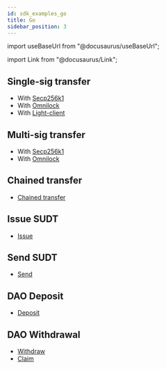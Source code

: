 ```yaml
---
id: sdk_examples_go
title: Go
sidebar_position: 3
---
```


import useBaseUrl from "@docusaurus/useBaseUrl";

import Link from "@docusaurus/Link";

## Single-sig transfer

- With [Secp256k1](https://github.com/nervosnetwork/ckb-sdk-go/blob/4f43fd577e215b746e2c55b65fa7df2085e58c83/collector/example/example.go#L21-L60)
- With [Omnilock](https://github.com/nervosnetwork/ckb-sdk-go/blob/4f43fd577e215b746e2c55b65fa7df2085e58c83/collector/example/example.go#L408-L460)
- With [Light-client](https://github.com/nervosnetwork/ckb-sdk-go/blob/4f43fd577e215b746e2c55b65fa7df2085e58c83/collector/example/example.go#L62)

## Multi-sig transfer

- With [Secp256k1](https://github.com/nervosnetwork/ckb-sdk-go/blob/4f43fd577e215b746e2c55b65fa7df2085e58c83/collector/example/example.go#L114)
- With [Omnilock](https://github.com/nervosnetwork/ckb-sdk-go/blob/4f43fd577e215b746e2c55b65fa7df2085e58c83/collector/example/example.go#L462)

## Chained transfer

- [Chained transfer](https://github.com/nervosnetwork/ckb-sdk-go/blob/4f43fd577e215b746e2c55b65fa7df2085e58c83/collector/example/example.go#L529)

## Issue SUDT

- [Issue](https://github.com/nervosnetwork/ckb-sdk-go/blob/4f43fd577e215b746e2c55b65fa7df2085e58c83/collector/example/example.go#L176)

## Send SUDT

- [Send](https://github.com/nervosnetwork/ckb-sdk-go/blob/4f43fd577e215b746e2c55b65fa7df2085e58c83/collector/example/example.go#L220)

## DAO Deposit

- [Deposit](https://github.com/nervosnetwork/ckb-sdk-go/blob/4f43fd577e215b746e2c55b65fa7df2085e58c83/collector/example/example.go#L264)

## DAO Withdrawal

- [Withdraw](https://github.com/nervosnetwork/ckb-sdk-go/blob/4f43fd577e215b746e2c55b65fa7df2085e58c83/collector/example/example.go#L304)
- [Claim](https://github.com/nervosnetwork/ckb-sdk-go/blob/4f43fd577e215b746e2c55b65fa7df2085e58c83/collector/example/example.go#L357)
